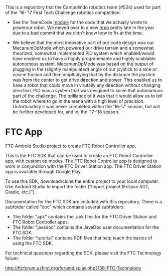 This is a repository that the Campolindo robotics team (#524) used for part of the '16-'17 First Tech Challenge robotics
competition. 


* See the TeamCode [module](https://github.com/coopslarhette1/BossBots/tree/master/TeamCode/src/main/java/org/firstinspires/ftc/teamcode) 
for the code that we actually wrote to powerour robot. We moved over to a new [repo](https://github.com/stonemao9/BossBots)
 pretty late in the year due to a bad commit that we didn't know how to fix at the time. 

* We believe that the most innovative part of our code design was our 
MecanumOpMode which powered our drive terrain and a somewhat theorized, somewhat implemented PID system which enabled/would have enabled
us to have a highly programmable and highly scablable autonomous system. MecanumOpMode was based on the output of plugging
in the (slightly manipulated) angle of our joystick to a sine or cosine fuction and then mupltiplying that by the distance 
the joystick was from the center to get drive direction and power. This enabled us to have a robot that could move in virutally
any direction without changing direction. PID was a system that was desgined to solve that autonomous part of the challenge.
The brilliance of it was that it would allow us to tell the robot where to go in the arena with a high level of precision.
Unfortunately it was never completed within the '16-17' season, but will be further developed for, and in, the '17-'18 
season.



# FTC App

FTC Android Studio project to create FTC Robot Controller app.

This is the FTC SDK that can be used to create an FTC Robot Controller app, with custom op modes.
The FTC Robot Controller app is designed to work in conjunction with the FTC Driver Station app.
The FTC Driver Station app is available through Google Play.

To use this SDK, download/clone the entire project to your local computer.
Use Android Studio to import the folder  ("Import project (Eclipse ADT, Gradle, etc.)").

Documentation for the FTC SDK are included with this repository.  There is a subfolder called "doc" which contains several subfolders:

 * The folder "apk" contains the .apk files for the FTC Driver Station and FTC Robot Controller apps.
 * The folder "javadoc" contains the JavaDoc user documentation for the FTC SDK.
 * The folder "tutorial" contains PDF files that help teach the basics of using the FTC SDK.

For technical questions regarding the SDK, please visit the FTC Technology forum:

  http://ftcforum.usfirst.org/forumdisplay.php?156-FTC-Technology